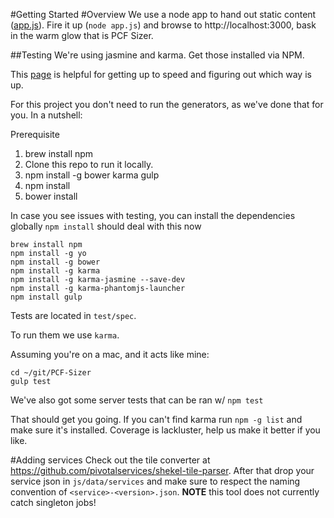 #Getting Started
#Overview
We use a node app to hand out static content ([app.js](https://github.com/Pivotal-Field-Engineering/PCF-Sizer/blob/master/app.js)).
Fire it up (`node app.js`) and browse to http://localhost:3000, bask in the warm glow that is PCF Sizer.

##Testing
We're using jasmine and karma. Get those installed via NPM.

This [page](http://techportal.inviqa.com/2014/10/28/testing-javascript-get-started-with-jasmine/) is helpful for getting up to speed and figuring out which way is up.

For this project you don't need to run the generators, as we've done that for you. In a nutshell:

Prerequisite

1. brew install npm
2. Clone this repo to run it locally.
3. npm install -g bower karma gulp
4. npm install
4. bower install

In case you see issues with testing, you can install the dependencies globally
`npm install` should deal with this now
```
brew install npm
npm install -g yo
npm install -g bower
npm install -g karma
npm install -g karma-jasmine --save-dev
npm install -g karma-phantomjs-launcher
npm install gulp
```
Tests are located in `test/spec`.

To run them we use `karma`.

Assuming you're on a mac, and it acts like mine:

```
cd ~/git/PCF-Sizer
gulp test
```

We've also got some server tests that can be ran w/ `npm test`

That should get you going. If you can't find karma run `npm -g list` and make sure it's installed.
Coverage is lackluster, help us make it better if you like.

#Adding services
Check out the tile converter at https://github.com/pivotalservices/shekel-tile-parser. After that drop your service json in `js/data/services` and make sure to respect the naming convention of `<service>-<version>.json`. **NOTE** this tool does not currently catch singleton jobs!
